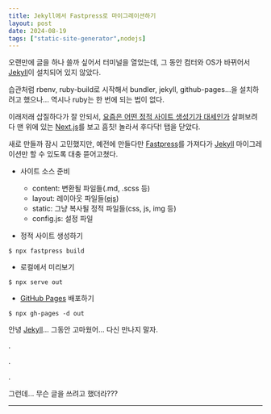 ```yaml
---
title: Jekyll에서 Fastpress로 마이그레이션하기
layout: post
date: 2024-08-19
tags: ["static-site-generator",nodejs]
---
```


오랜만에 글을 하나 쓸까 싶어서 터미널을 열었는데,
그 동안 컴터와 OS가 바뀌어서 [Jekyll]이 설치되어 있지 않았다.

습관처럼 rbenv, ruby-build로 시작해서 bundler, jekyll, github-pages...을 설치하려고 했으나...
역시나 ruby는 한 번에 되는 법이 없다.

이래저래 삽질하다가 잘 안되서,
[요즘은 어떤 정적 사이트 생성기가 대세인가](https://jamstack.org/generators/) 살펴보려다
맨 위에 있는 [Next.js](https://nextjs.org/)를 보고 흠칫! 놀라서 후다닥! 탭을 닫았다.

새로 만들까 잠시 고민했지만,
예전에 만들다만 [Fastpress]를 가져다가 [Jekyll] 마이그레이션만 할 수 있도록 대충 뜯어고쳤다.

* 사이트 소스 준비
  - content: 변환될 파일들(.md, .scss 등)
  - layout: 레이아웃 파일들([ejs](https://ejs.co/))
  - static: 그냥 복사될 정적 파일들(css, js, img 등)
  - config.js: 설정 파일

* 정적 사이트 생성하기
```console
$ npx fastpress build
```

* 로컬에서 미리보기
```console
$ npx serve out
```

* [GitHub Pages] 배포하기
```console
$ npx gh-pages -d out
```

안녕 [Jekyll]... 그동안 고마웠어... 다신 만나지 말자.

.

.

.

그런데... 무슨 글을 쓰려고 했더라???

---
[Jekyll]: https://jekyllrb.com/
[Fastpress]: https://github.com/iolo/fastpress/
[GitHub Pages]: https://pages.github.com/

